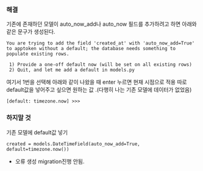 ### 해결

기존에 존재하던 모델이 auto_now_add나 auto_now 필드를 추가하려고 하면 아래와 같은 문구가 생성된다.

```
You are trying to add the field 'created_at' with 'auto_now_add=True' to apptoken without a default; the database needs something to populate existing rows.

 1) Provide a one-off default now (will be set on all existing rows)
 2) Quit, and let me add a default in models.py
```


여기서 1번을 선택해 아래와 같이 나왔을 때 enter 누르면 현재 시점으로 적용 따로 default값을 넣어주고 싶으면 원하는 값 .(다행히 나는 기존 모델에 데이터가 없었음)

```
[default: timezone.now] >>> 
```


### 하지말 것
기존 모델에 default값 넣기
```
created = models.DateTimeField(auto_now_add=True, default=timezone.now())
```
- 오류 생성 migration진행 안됨.
